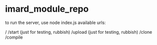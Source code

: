 # imard_module_repo

to run the server, use node index.js
available urls:

/
/start  (just for testing, rubbish)
/upload (just for testing, rubbish)
/clone
/compile
